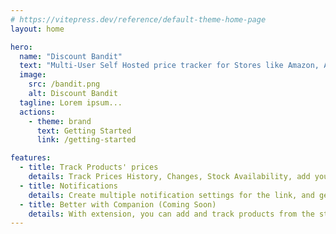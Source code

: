 ```yaml
---
# https://vitepress.dev/reference/default-theme-home-page
layout: home

hero:
  name: "Discount Bandit"
  text: "Multi-User Self Hosted price tracker for Stores like Amazon, Aliexpress, along with custom stores"
  image:
    src: /bandit.png
    alt: Discount Bandit
  tagline: Lorem ipsum...
  actions:
    - theme: brand
      text: Getting Started
      link: /getting-started

features:
  - title: Track Products' prices
    details: Track Prices History, Changes, Stock Availability, add your own extra cost
  - title: Notifications
    details: Create multiple notification settings for the link, and get notified whenever a criteria is matched.
  - title: Better with Companion (Coming Soon)
    details: With extension, you can add and track products from the store page directly.
---
```


